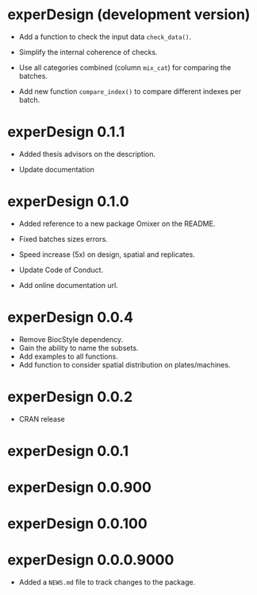 # experDesign (development version)

* Add a function to check the input data `check_data()`.

* Simplify the internal coherence of checks.

* Use all categories combined (column `mix_cat`) for comparing the batches.

* Add new function `compare_index()` to compare different indexes per batch.

# experDesign 0.1.1

* Added thesis advisors on the description.

* Update documentation

# experDesign 0.1.0

* Added reference to a new package Omixer on the README. 

* Fixed batches sizes errors.

* Speed increase (5x) on design, spatial and replicates.

* Update Code of Conduct.

* Add online documentation url.

# experDesign 0.0.4

* Remove BiocStyle dependency.
* Gain the ability to name the subsets.
* Add examples to all functions.
* Add function to consider spatial distribution on plates/machines.

# experDesign 0.0.2

* CRAN release

# experDesign 0.0.1

# experDesign 0.0.900

# experDesign 0.0.100

# experDesign 0.0.0.9000

* Added a `NEWS.md` file to track changes to the package.
